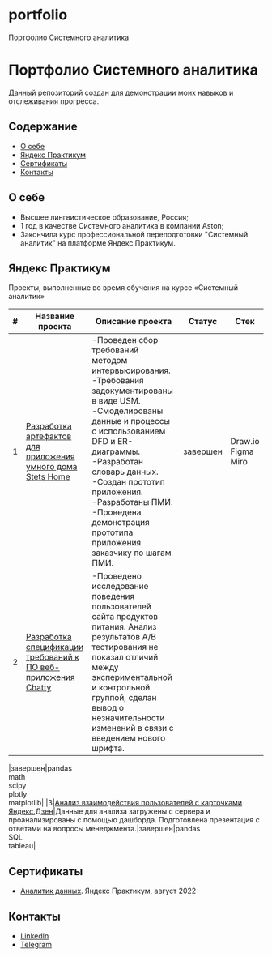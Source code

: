 # portfolio
Портфолио Системного аналитика
# Портфолио Системного аналитика
Данный репозиторий создан для демонстрации моих навыков и отслеживания прогресса.

## Содержание
- [О себе](#о-себе)
- [Яндекс Практикум](#яндекс-практикум)
- [Сертификаты](#сертификаты)
- [Контакты](#контакты)
  
## О себе

- Высшее лингвистическое образование, Россия;
- 1 год в качестве Системного аналитика в компании Aston;
- Закончила курс профессиональной переподготовки "Системный аналитик" на платформе Яндекс Практикум.

## Яндекс Практикум

Проекты, выполненные во время обучения на курсе «Системный аналитик»


|#|Название проекта|Описание проекта|Статус|Стек|
|-|----------|----------|----------|----------|
|1|[Разработка артефактов для приложения умного дома Stets Home](https://github.com/aksyutenko/data_analyst_portfolio/tree/main/telecom)|-Проведен сбор требований методом интервьюирования.</br>-Требования задокументированы в виде USM.</br>-Смоделированы данные и процессы с использованием DFD и ER-диаграммы.</br>-Разработан словарь данных.</br>-Создан прототип приложения.</br>-Разработаны ПМИ.</br>-Проведена демонстрация прототипа приложения заказчику по шагам ПМИ.|завершен|Draw.io</br>Figma</br>Miro|
|2|[Разработка спецификации требований к ПО веб-приложения Chatty](https://github.com/aksyutenko/data_analyst_portfolio/tree/main/AB_test)|-Проведено исследование поведения пользователей сайта продуктов питания. Анализ результатов А/В тестирования не показал отличий между экспериментальной и контрольной группой, сделан вывод о незначительности изменений в связи с введением нового шрифта.

|завершен|pandas</br>math</br>scipy</br>plotly</br>matplotlib|
|3|[Анализ взаимодействия пользователей с карточками Яндекс.Дзен](https://github.com/aksyutenko/data_analyst_portfolio/tree/main/zen)|Данные для анализа загружены с сервера и проанализированы с помощью дашборда. Подготовлена презентация с ответами на вопросы менеджмента.|завершен|pandas</br>SQL</br>tableau|

## Сертификаты
- [Аналитик данных](https://disk.yandex.ru/i/k8ZLHXZzivXPKQ). Яндекс Практикум, август 2022

## Контакты
- [LinkedIn](https://www.linkedin.com/in/aksyutenko)
- [Telegram](https://t.me/aksyutenko)
